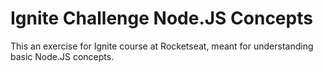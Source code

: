 # Ignite Challenge Node.JS Concepts
 This an exercise for Ignite course at Rocketseat, meant for understanding basic Node.JS concepts.
